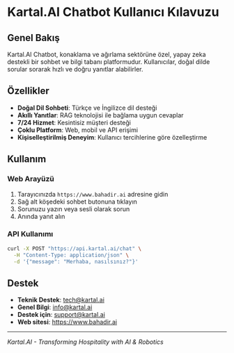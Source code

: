 # Kartal.AI Chatbot Kullanıcı Kılavuzu

## Genel Bakış

Kartal.AI Chatbot, konaklama ve ağırlama sektörüne özel, yapay zeka destekli bir sohbet ve bilgi tabanı platformudur. Kullanıcılar, doğal dilde sorular sorarak hızlı ve doğru yanıtlar alabilirler.

## Özellikler

- **Doğal Dil Sohbeti**: Türkçe ve İngilizce dil desteği
- **Akıllı Yanıtlar**: RAG teknolojisi ile bağlama uygun cevaplar
- **7/24 Hizmet**: Kesintisiz müşteri desteği
- **Çoklu Platform**: Web, mobil ve API erişimi
- **Kişiselleştirilmiş Deneyim**: Kullanıcı tercihlerine göre özelleştirme

## Kullanım

### Web Arayüzü
1. Tarayıcınızda `https://www.bahadir.ai` adresine gidin
2. Sağ alt köşedeki sohbet butonuna tıklayın
3. Sorunuzu yazın veya sesli olarak sorun
4. Anında yanıt alın

### API Kullanımı
```bash
curl -X POST "https://api.kartal.ai/chat" \
  -H "Content-Type: application/json" \
  -d '{"message": "Merhaba, nasılsınız?"}'
```

## Destek

- **Teknik Destek**: tech@kartal.ai
- **Genel Bilgi**: info@kartal.ai
- **Destek için**: support@kartal.ai
- **Web sitesi**: https://www.bahadir.ai

---

*Kartal.AI - Transforming Hospitality with AI & Robotics* 